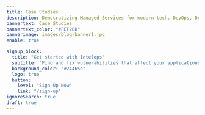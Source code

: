 ```yaml
---
title: Case Studies
description: Democratizing Managed Services for modern tech. DevOps, DevSecOps, MLOps, AIOps, Datascience, etc.
bannertext: Case Studies
bannertext_color: "#FEF2EB"
bannerimage: images/blog-banner1.jpg
enable: true

signup_block:
  title: "Get started with Intelops"
  subtitle: "Find and fix vulnerabilities that affect your applications."
  background_color: "#24465e"
  logo: true
  button:
    level: "Sign Up Now"
    link: "/sign-up"
ignoreSearch: true
draft: true
---
```

